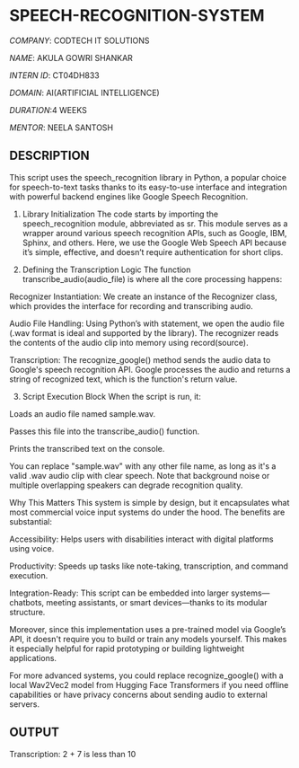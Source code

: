 # SPEECH-RECOGNITION-SYSTEM

 *COMPANY*: CODTECH IT SOLUTIONS

*NAME*: AKULA GOWRI SHANKAR

*INTERN ID*: CT04DH833

*DOMAIN*: AI(ARTIFICIAL INTELLIGENCE)

*DURATION*:4 WEEKS

*MENTOR*: NEELA SANTOSH

## DESCRIPTION

This script uses the speech_recognition library in Python, a popular choice for speech-to-text tasks thanks to its easy-to-use interface and integration with powerful backend engines like Google Speech Recognition.

1. Library Initialization
The code starts by importing the speech_recognition module, abbreviated as sr. This module serves as a wrapper around various speech recognition APIs, such as Google, IBM, Sphinx, and others. Here, we use the Google Web Speech API because it’s simple, effective, and doesn’t require authentication for short clips.

2. Defining the Transcription Logic
The function transcribe_audio(audio_file) is where all the core processing happens:

Recognizer Instantiation: We create an instance of the Recognizer class, which provides the interface for recording and transcribing audio.

Audio File Handling: Using Python’s with statement, we open the audio file (.wav format is ideal and supported by the library). The recognizer reads the contents of the audio clip into memory using record(source).

Transcription: The recognize_google() method sends the audio data to Google's speech recognition API. Google processes the audio and returns a string of recognized text, which is the function's return value.

3. Script Execution Block
When the script is run, it:

Loads an audio file named sample.wav.

Passes this file into the transcribe_audio() function.

Prints the transcribed text on the console.

You can replace "sample.wav" with any other file name, as long as it's a valid .wav audio clip with clear speech. Note that background noise or multiple overlapping speakers can degrade recognition quality.

Why This Matters
This system is simple by design, but it encapsulates what most commercial voice input systems do under the hood. The benefits are substantial:

Accessibility: Helps users with disabilities interact with digital platforms using voice.

Productivity: Speeds up tasks like note-taking, transcription, and command execution.

Integration-Ready: This script can be embedded into larger systems—chatbots, meeting assistants, or smart devices—thanks to its modular structure.

Moreover, since this implementation uses a pre-trained model via Google’s API, it doesn't require you to build or train any models yourself. This makes it especially helpful for rapid prototyping or building lightweight applications.

For more advanced systems, you could replace recognize_google() with a local Wav2Vec2 model from Hugging Face Transformers if you need offline capabilities or have privacy concerns about sending audio to external servers.

## OUTPUT

Transcription: 2 + 7 is less than 10
